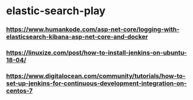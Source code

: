 # elastic-search-play

### https://www.humankode.com/asp-net-core/logging-with-elasticsearch-kibana-asp-net-core-and-docker


### https://linuxize.com/post/how-to-install-jenkins-on-ubuntu-18-04/

### https://www.digitalocean.com/community/tutorials/how-to-set-up-jenkins-for-continuous-development-integration-on-centos-7

